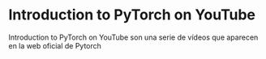 # Introduction to PyTorch on YouTube
Introduction to PyTorch on YouTube son una serie de vídeos que aparecen en la web oficial de Pytorch 
